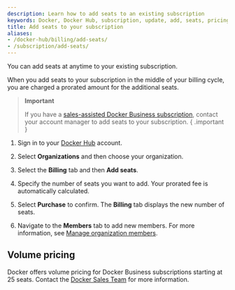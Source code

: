 ```yaml
---
description: Learn how to add seats to an existing subscription
keywords: Docker, Docker Hub, subscription, update, add, seats, pricing, docker core
title: Add seats to your subscription
aliases:
- /docker-hub/billing/add-seats/
- /subscription/add-seats/
---
```


You can add seats at anytime to your existing subscription.

When you add seats to your subscription in the middle of your billing cycle, you are charged a prorated amount for the additional seats.

>**Important**
>
>If you have a [sales-assisted Docker Business subscription](details.md#sales-assisted), contact your account manager to add seats to your subscription. 
{ .important }

1. Sign in to your [Docker Hub](https://hub.docker.com) account.

2. Select **Organizations** and then choose your organization.

3. Select the **Billing** tab and then **Add seats**.

4. Specify the number of seats you want to add. 
    Your prorated fee is automatically calculated.

5. Select **Purchase** to confirm. 
    The **Billing** tab displays the new number of seats. 

6. Navigate to the **Members** tab to add new members. For more information, see [Manage organization members](../../admin/organization/members.md).

## Volume pricing

Docker offers volume pricing for Docker Business subscriptions starting at 25 seats. Contact the [Docker Sales Team](https://www.docker.com/pricing/contact-sales/) for more information.
